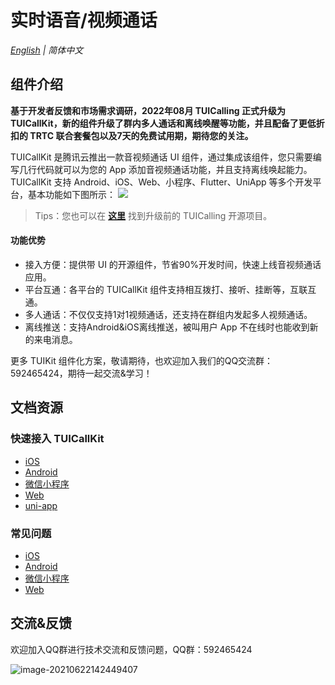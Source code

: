 
# 实时语音/视频通话

_[English](README.en.md) | 简体中文_
## 组件介绍
**基于开发者反馈和市场需求调研，2022年08月 TUICalling 正式升级为 TUICallKit，新的组件升级了群内多人通话和离线唤醒等功能，并且配备了更低折扣的 TRTC 联合套餐包以及7天的免费试用期，期待您的关注。**

TUICallKit 是腾讯云推出一款音视频通话 UI 组件，通过集成该组件，您只需要编写几行代码就可以为您的 App 添加音视频通话功能，并且支持离线唤起能力。TUICallKit 支持 Android、iOS、Web、小程序、Flutter、UniApp 等多个开发平台，基本功能如下图所示：
![](https://qcloudimg.tencent-cloud.cn/raw/08f914b45857743fd05dfaa28e2adb72.png)

> Tips：您也可以在 [**这里**](https://github.com/tencentyun/TUICalling/tree/open) 找到升级前的 TUICalling 开源项目。
#### 功能优势
- 接入方便：提供带 UI 的开源组件，节省90%开发时间，快速上线音视频通话应用。
- 平台互通：各平台的 TUICallKit 组件支持相互拨打、接听、挂断等，互联互通。
- 多人通话：不仅仅支持1对1视频通话，还支持在群组内发起多人视频通话。
- 离线推送：支持Android&iOS离线推送，被叫用户 App 不在线时也能收到新的来电消息。

更多 TUIKit 组件化方案，敬请期待，也欢迎加入我们的QQ交流群：592465424，期待一起交流&学习！


## 文档资源
### 快速接入 TUICallKit

- [iOS ](https://cloud.tencent.com/document/product/647/78730)
- [Android](https://tcloud-doc.isd.com/document/product/647/78729)
- [微信小程序](https://cloud.tencent.com/document/product/647/78733) 
- [Web](https://cloud.tencent.com/document/product/647/78731)
- [uni-app](https://cloud.tencent.com/document/product/647/78732)

### 常见问题

- [iOS ](https://cloud.tencent.com/document/product/647/78768)
- [Android](https://tcloud-doc.isd.com/document/product/647/78767)
- [微信小程序](https://cloud.tencent.com/document/product/647/78770) 
- [Web](https://cloud.tencent.com/document/product/647/78769)

## 交流&反馈

欢迎加入QQ群进行技术交流和反馈问题，QQ群：592465424

![image-20210622142449407](https://main.qcloudimg.com/raw/1ea3ab1ff36d37c889f4140499585a4a.png)
